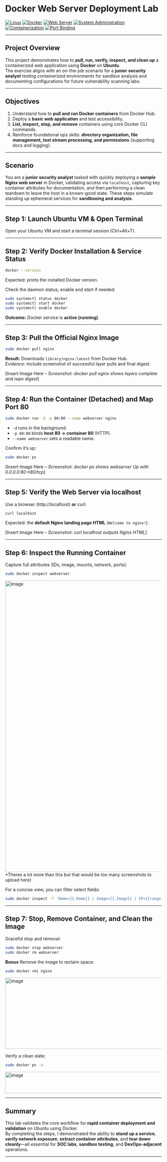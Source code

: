 # **Docker Web Server Deployment Lab**

[![Linux](https://img.shields.io/badge/OS-Ubuntu-blue?logo=ubuntu)](https://ubuntu.com/)
[![Docker](https://img.shields.io/badge/Tool-Docker-blue?logo=docker)](https://www.docker.com/)
[![Web Server](https://img.shields.io/badge/Application-Nginx-green?logo=nginx)](https://nginx.org/)
[![System Administration](https://img.shields.io/badge/Focus-System%20Administration-orange)](https://en.wikipedia.org/wiki/System_administrator)
[![Containerization](https://img.shields.io/badge/Skill-Containerization-lightgrey)](https://en.wikipedia.org/wiki/OS-level_virtualisation)
[![Port Binding](https://img.shields.io/badge/Concept-Port%20Binding-red)](https://en.wikipedia.org/wiki/Port_(computer_networking))

---

## **Project Overview**

This project demonstrates how to **pull, run, verify, inspect, and clean up** a containerized web application using **Docker** on **Ubuntu**.  
The exercise aligns with an on-the-job scenario for a **junior security analyst** testing containerized environments for sandbox analysis and documenting configurations for future vulnerability scanning labs.

---

## **Objectives**

1. Understand how to **pull and run Docker containers** from Docker Hub.  
2. Deploy a **basic web application** and test accessibility.  
3. **List, inspect, stop, and remove** containers using core Docker CLI commands.  
4. Reinforce foundational ops skills: **directory organization, file management, text stream processing, and permissions** (supporting docs and logging).

---

## **Scenario**

You are a **junior security analyst** tasked with quickly deploying a **sample Nginx web server** in Docker, validating access via `localhost`, capturing key container attributes for documentation, and then performing a clean teardown to leave the host in a known-good state. These steps simulate standing up ephemeral services for **sandboxing and analysis**.

---

## **Step 1: Launch Ubuntu VM & Open Terminal**

Open your Ubuntu VM and start a terminal session (Ctrl+Alt+T).

---

## **Step 2: Verify Docker Installation & Service Status**

```bash
docker --version
```

Expected: prints the installed Docker version.

Check the daemon status; enable and start if needed:

```bash
sudo systemctl status docker
sudo systemctl start docker
sudo systemctl enable docker
```

**Outcome:** Docker service is **active (running)**.

---

## **Step 3: Pull the Official Nginx Image**

```bash
sudo docker pull nginx
```

**Result:** Downloads `library/nginx:latest` from Docker Hub.  
*Evidence:* Include screenshot of successful layer pulls and final digest.

[Insert Image Here – *Screenshot: docker pull nginx shows layers complete and repo digest*]

---

## **Step 4: Run the Container (Detached) and Map Port 80**

```bash
sudo docker run -d -p 80:80 --name webserver nginx
```

- `-d` runs in the background.  
- `-p 80:80` binds **host 80 → container 80** (HTTP).  
- `--name webserver` sets a readable name.

Confirm it’s up:

```bash
sudo docker ps
```

[Insert Image Here – *Screenshot: docker ps shows webserver Up with 0.0.0.0:80->80/tcp*]

---

## **Step 5: Verify the Web Server via localhost**

Use a browser (http://localhost) **or** curl:

```bash
curl localhost
```

Expected: the **default Nginx landing page HTML** (`Welcome to nginx!`).

[Insert Image Here – *Screenshot: curl localhost outputs Nginx HTML*]

---

## **Step 6: Inspect the Running Container**

Capture full attributes (IDs, image, mounts, network, ports):

```bash
sudo docker inspect webserver
```

<img width="1843" height="937" alt="image" src="https://github.com/user-attachments/assets/b2ae289f-fea4-48b8-aeff-cb483db72570" />
*Theres a lot more than this but that would be too many screenshots to upload here)

For a concise view, you can filter select fields:

```bash
sudo docker inspect -f 'Name={{.Name}} | Image={{.Image}} | IP={{range .NetworkSettings.Networks}}{{.IPAddress}}{{end}}' webserver
```

---

## **Step 7: Stop, Remove Container, and Clean the Image**

Graceful stop and removal:

```bash
sudo docker stop webserver
sudo docker rm webserver
```

**Bonus** Remove the image to reclaim space:

```bash
sudo docker rmi nginx
```

<img width="878" height="229" alt="image" src="https://github.com/user-attachments/assets/c53897b1-6d64-4ff8-b7d0-532f64f4fdbb" />

Verify a clean slate:

```bash
sudo docker ps -a
```

<img width="715" height="69" alt="image" src="https://github.com/user-attachments/assets/7a7f3541-2381-4c0e-b0af-34b564f52f83" />

---

## **Summary**

This lab validates the core workflow for **rapid container deployment and validation** on Ubuntu using Docker.  
By completing the steps, I demonstrated the ability to **stand up a service**, **verify network exposure**, **extract container attributes**, and **tear down cleanly**—all essential for **SOC labs**, **sandbox testing**, and **DevOps-adjacent** operations.

---
